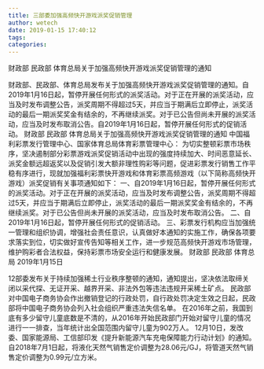 ```yaml
---
title: 三部委加强高频快开游戏派奖促销管理
author: wetech
date: 2019-01-15 17:40:12
tags: 
categories: 
---
```

财政部 民政部 体育总局关于加强高频快开游戏派奖促销管理的通知
<!-- more -->
财政部、民政部、体育总局发布关于加强高频快开游戏派奖促销管理的通知。自2019年1月16日起，暂停开展任何形式的派奖活动。对于正在开展的派奖活动，应当及时发布调整公告，派奖周期不得超过5天，并应当于期满后立即停止，派奖活动的最后一期派奖奖金有结余的，不再继续派奖。对于已公告但尚未开展的派奖活动，应当及时发布取消公告。自2019年1月16日起，暂停开展任何形式的促销活动。
财政部 民政部 体育总局关于加强高频快开游戏派奖促销管理的通知
中国福利彩票发行管理中心、国家体育总局体育彩票管理中心：
为切实整顿彩票市场秩序，坚决遏制部分彩票游戏派奖促销活动中出现的强度持续加大、时间恶意延长、派奖金额远超返奖以及促销引发大额非理性购彩等问题，促进彩票发行销售工作平稳有序进行，现就加强福利彩票快开游戏和体育彩票高频游戏（以下简称高频快开游戏）派奖促销有关事项通知如下：
一、自2019年1月16日起，暂停开展任何形式的派奖活动。对于正在开展的派奖活动，应当及时发布调整公告，派奖周期不得超过5天，并应当于期满后立即停止，派奖活动的最后一期派奖奖金有结余的，不再继续派奖。对于已公告但尚未开展的派奖活动，应当及时发布取消公告。
二、自2019年1月16日起，暂停开展任何形式的促销活动。
三、彩票发行机构应当加强统一管理和组织协调，增强社会责任意识，认真做好本通知的实施工作，确保各项要求落实到位，切实做好宣传告知等相关工作，进一步规范高频快开游戏市场管理，维护购彩者合法权益，保持彩票市场安全运行和健康发展。
财政部 民政部 体育总局
2019年1月15日
 
 
12部委发布关于持续加强稀土行业秩序整顿的通知，通知提出，坚决依法取缔关闭以采代探、无证开采、越界开采、非法外包等违法违规开采稀土矿点。
民政部对中国电子商务协会作出撤销登记的行政处罚，自行政处罚决定生效之日起，民政部将中国电子商务协会列入社会组织严重违法失信名单。
在2016年之前，我国到底有多少留守儿童底数是不清的，从2016年开始民政部门开始对留守儿童的情况进行一一排查，当年统计出全国范围内留守儿童为902万人。
12月10日，发改委、国家能源局、工信部印发《提升新能源汽车充电保障能力行动计划》的通知。
自2018年7月1日起，将液化天然气销售定价调整为28.06元/GJ，将管道天然气销售定价调整为0.99元/立方米。

